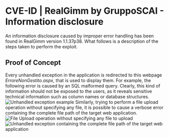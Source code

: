 # CVE-ID | RealGimm by GruppoSCAI - Information disclosure
An information disclosure caused by improper error handling has been found in RealGimm version 1.1.37p38. What follows is a description of the steps taken to perform the exploit.
## Proof of Concept
Every unhandled exception in the application is redirected to this webpage *ErroreNonGestito.aspx*, that is used to display them. For example, the following error is caused by an SQL malformed query. Clearly, this kind of information should not be exposed to the users, as it reveals sensitive technical information such as column names or database structures.
![Unhandled exception example](https://github.com/CapgeminiCisRedTeam/Disclosure/assets/132057950/306ac11f-e128-4f12-a5cb-1d88179f14f9)
Similarly, trying to perform a file upload operation without specifying any file, it is possible to cause a verbose error containing the complete file path of the target web application.
![File Upload operation without specifying any file to upload](https://github.com/CapgeminiCisRedTeam/Disclosure/assets/132057950/f0ef779f-c67b-41a1-8303-d22f7c5caca3)
![Unhandled exception containing the complete file path of the target web application](https://github.com/CapgeminiCisRedTeam/Disclosure/assets/132057950/085f12ce-6cce-4583-9a89-110e6ee02939)
